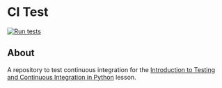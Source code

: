 # CI Test

[![Run tests](https://github.com/RhysAlfShaw/grid/actions/workflows/pytest.yaml/badge.svg)](https://github.com/USERNAME/grid/actions/workflows/pytest.yaml)


## About
A repository to test continuous integration for the [Introduction to Testing and Continuous Integration in Python](https://edbennett.github.io/python-testing-ci) lesson.
